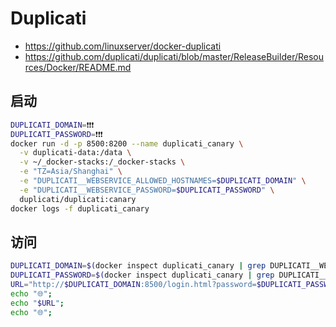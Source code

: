 # Duplicati
- https://github.com/linuxserver/docker-duplicati
- https://github.com/duplicati/duplicati/blob/master/ReleaseBuilder/Resources/Docker/README.md

## 启动
```bash
DUPLICATI_DOMAIN=❗️❗️❗️
DUPLICATI_PASSWORD=❗️❗️❗️
docker run -d -p 8500:8200 --name duplicati_canary \
  -v duplicati-data:/data \
  -v ~/_docker-stacks:/_docker-stacks \
  -e "TZ=Asia/Shanghai" \
  -e "DUPLICATI__WEBSERVICE_ALLOWED_HOSTNAMES=$DUPLICATI_DOMAIN" \
  -e "DUPLICATI__WEBSERVICE_PASSWORD=$DUPLICATI_PASSWORD" \
  duplicati/duplicati:canary
docker logs -f duplicati_canary
```

## 访问
```bash
DUPLICATI_DOMAIN=$(docker inspect duplicati_canary | grep DUPLICATI__WEBSERVICE_ALLOWED_HOSTNAMES | awk -F '=' '{gsub(/",$/, "", $2); print $2}');
DUPLICATI_PASSWORD=$(docker inspect duplicati_canary | grep DUPLICATI__WEBSERVICE_PASSWORD | awk -F '=' '{gsub(/",$/, "", $2); print $2}');
URL="http://$DUPLICATI_DOMAIN:8500/login.html?password=$DUPLICATI_PASSWORD";
echo "🌐";
echo "$URL";
echo "🌐";
```